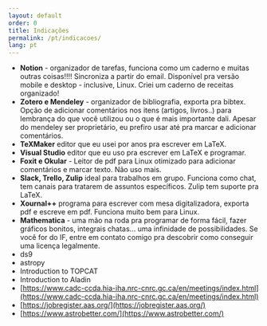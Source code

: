```yaml
---
layout: default
order: 0
title: Indicações
permalink: /pt/indicacoes/
lang: pt
---
```


- **Notion** - organizador de tarefas, funciona como um caderno e muitas outras coisas!!!! Sincroniza a partir do email. Disponível pra versão mobile e desktop - inclusive, Linux. Criei um caderno de receitas organizado!
- **Zotero e Mendeley** - organizador de bibliografia, exporta pra bibtex. Opção de adicionar comentários nos itens (artigos, livros..) para lembrança do que você utilizou ou o que é mais importante dali. Apesar do mendeley ser proprietário, eu prefiro usar até pra marcar e adicionar comentários.
- **TeXMaker** editor que eu usei por anos pra escrever em LaTeX.
- **Visual Studio** editor que eu uso pra escrever em LaTeX e programar.
- **Foxit e Okular** - Leitor de pdf para Linux otimizado para adicionar comentários e marcar texto. Não uso mais.
- **Slack, Trello, Zulip** ideal para trabalhos em grupo. Funciona como chat, tem canais para tratarem de assuntos específicos. Zulip tem suporte pra LaTeX.
- **Xournal++** programa para escrever com mesa digitalizadora, exporta pdf e escreve em pdf. Funciona muito bem para Linux.
- **Mathematica** - uma mão na roda pra programar de forma fácil, fazer gráficos bonitos, integrais chatas... uma infinidade de possibilidades. Se você for do IF, entre em contato comigo pra descobrir como conseguir uma licença legalmente.
- ds9
- astropy
- Introduction to TOPCAT
- Introduction to Aladin
- [https://www.cadc-ccda.hia-iha.nrc-cnrc.gc.ca/en/meetings/index.html](https://www.cadc-ccda.hia-iha.nrc-cnrc.gc.ca/en/meetings/index.html)
- [https://jobregister.aas.org/](https://jobregister.aas.org/)
- [https://www.astrobetter.com/](https://www.astrobetter.com/)